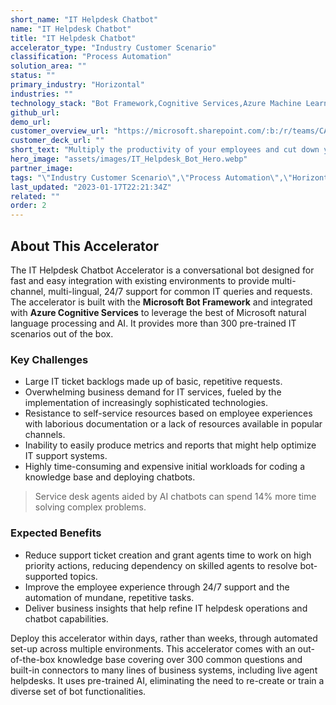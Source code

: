 ```yaml
---
short_name: "IT Helpdesk Chatbot"
name: "IT Helpdesk Chatbot"
title: "IT Helpdesk Chatbot"
accelerator_type: "Industry Customer Scenario"
classification: "Process Automation"
solution_area: ""
status: ""
primary_industry: "Horizontal"
industries: ""
technology_stack: "Bot Framework,Cognitive Services,Azure Machine Learning"
github_url: 
demo_url: 
customer_overview_url: "https://microsoft.sharepoint.com/:b:/r/teams/CAF-SolutionAccelerators/Shared%20Documents/General/BVA%20Files/IT%20Helpdesk%20Chatbot/IT%20Helpdesk%20Chatbot%20Overview.pdf?csf=1&web=1&e=gOGO1P"
customer_deck_url: ""
short_text: "Multiply the productivity of your employees and cut down your IT support costs."
hero_image: "assets/images/IT_Helpdesk_Bot_Hero.webp"
partner_image: 
tags: "\"Industry Customer Scenario\",\"Process Automation\",\"Horizontal\",\"Bot Framework\",\"Cognitive Services\",\"Azure Machine Learning\""
last_updated: "2023-01-17T22:21:34Z"
related: ""
order: 2
---
```

## About This Accelerator

The IT Helpdesk Chatbot Accelerator is a conversational bot designed for fast and easy integration with existing environments to provide multi-channel, multi-lingual, 24/7 support for common IT queries and requests. The accelerator is built with the **Microsoft Bot Framework** and integrated with **Azure Cognitive Services** to leverage the best of Microsoft natural language processing and AI. It provides more than 300 pre-trained IT scenarios out of the box.

### Key Challenges
- Large IT ticket backlogs made up of basic, repetitive requests.
- Overwhelming business demand for IT services, fueled by the implementation of increasingly sophisticated technologies.
- Resistance to self-service resources based on employee experiences with laborious documentation or a lack of resources available in popular channels.
- Inability to easily produce metrics and reports that might help optimize IT support systems.
- Highly time-consuming and expensive initial workloads for coding a knowledge base and deploying chatbots.

> Service desk agents aided by AI chatbots can spend 14% more time solving complex problems.

### Expected Benefits
* Reduce support ticket creation and grant agents time to work on high priority actions, reducing dependency on skilled agents to resolve bot-supported topics.
* Improve the employee experience through 24/7 support and the automation of mundane, repetitive tasks.
* Deliver business insights that help refine IT helpdesk operations and chatbot capabilities.

Deploy this accelerator within days, rather than weeks, through automated set-up across multiple environments. This accelerator comes with an out-of-the-box knowledge base covering over 300 common questions and built-in connectors to many lines of business systems, including live agent helpdesks. It uses pre-trained AI, eliminating the need to re-create or train a diverse set of bot functionalities.